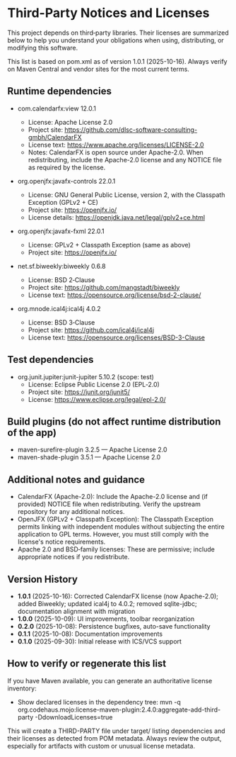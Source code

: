 # Third-Party Notices and Licenses

This project depends on third‑party libraries. Their licenses are summarized below to help you understand your obligations when using, distributing, or modifying this software.

This list is based on pom.xml as of version 1.0.1 (2025-10-16). Always verify on Maven Central and vendor sites for the most current terms.

## Runtime dependencies

- com.calendarfx:view 12.0.1
  - License: Apache License 2.0
  - Project site: https://github.com/dlsc-software-consulting-gmbh/CalendarFX
  - License text: https://www.apache.org/licenses/LICENSE-2.0
  - Notes: CalendarFX is open source under Apache-2.0. When redistributing, include the Apache-2.0 license and any NOTICE file as required by the license.

- org.openjfx:javafx-controls 22.0.1
  - License: GNU General Public License, version 2, with the Classpath Exception (GPLv2 + CE)
  - Project site: https://openjfx.io/
  - License details: https://openjdk.java.net/legal/gplv2+ce.html

- org.openjfx:javafx-fxml 22.0.1
  - License: GPLv2 + Classpath Exception (same as above)
  - Project site: https://openjfx.io/

- net.sf.biweekly:biweekly 0.6.8
  - License: BSD 2‑Clause
  - Project site: https://github.com/mangstadt/biweekly
  - License text: https://opensource.org/license/bsd-2-clause/

- org.mnode.ical4j:ical4j 4.0.2
  - License: BSD 3‑Clause
  - Project site: https://github.com/ical4j/ical4j
  - License text: https://opensource.org/licenses/BSD-3-Clause

## Test dependencies

- org.junit.jupiter:junit-jupiter 5.10.2 (scope: test)
  - License: Eclipse Public License 2.0 (EPL‑2.0)
  - Project site: https://junit.org/junit5/
  - License: https://www.eclipse.org/legal/epl-2.0/

## Build plugins (do not affect runtime distribution of the app)

- maven-surefire-plugin 3.2.5 — Apache License 2.0
- maven-shade-plugin 3.5.1 — Apache License 2.0

## Additional notes and guidance

- CalendarFX (Apache-2.0): Include the Apache-2.0 license and (if provided) NOTICE file when redistributing. Verify the upstream repository for any additional notices.
- OpenJFX (GPLv2 + Classpath Exception): The Classpath Exception permits linking with independent modules without subjecting the entire application to GPL terms. However, you must still comply with the license's notice requirements.
- Apache 2.0 and BSD‑family licenses: These are permissive; include appropriate notices if you redistribute.

## Version History
- **1.0.1** (2025-10-16): Corrected CalendarFX license (now Apache-2.0); added Biweekly; updated ical4j to 4.0.2; removed sqlite-jdbc; documentation alignment with migration
- **1.0.0** (2025-10-09): UI improvements, toolbar reorganization
- **0.2.0** (2025-10-08): Persistence bugfixes, auto-save functionality
- **0.1.1** (2025-10-08): Documentation improvements
- **0.1.0** (2025-09-30): Initial release with ICS/VCS support

## How to verify or regenerate this list

If you have Maven available, you can generate an authoritative license inventory:

- Show declared licenses in the dependency tree:
  mvn -q org.codehaus.mojo:license-maven-plugin:2.4.0:aggregate-add-third-party -DdownloadLicenses=true

This will create a THIRD-PARTY file under target/ listing dependencies and their licenses as detected from POM metadata. Always review the output, especially for artifacts with custom or unusual license metadata.
